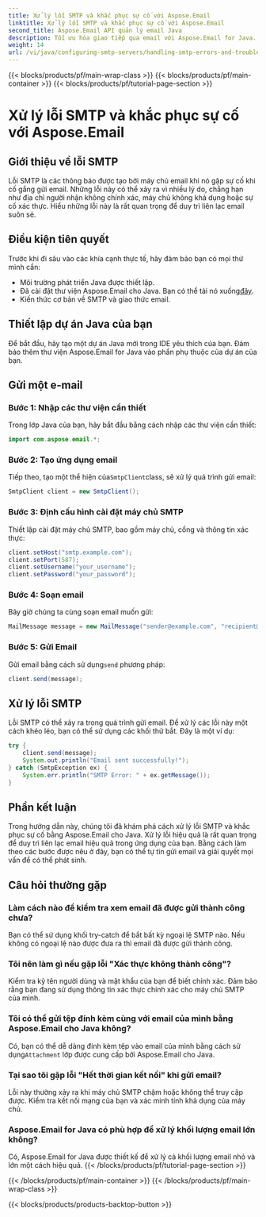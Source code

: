 ```yaml
---
title: Xử lý lỗi SMTP và khắc phục sự cố với Aspose.Email
linktitle: Xử lý lỗi SMTP và khắc phục sự cố với Aspose.Email
second_title: Aspose.Email API quản lý email Java
description: Tối ưu hóa giao tiếp qua email với Aspose.Email for Java. Tìm hiểu cách xử lý lỗi SMTP và khắc phục sự cố hiệu quả.
weight: 14
url: /vi/java/configuring-smtp-servers/handling-smtp-errors-and-troubleshooting/
---
```


{{< blocks/products/pf/main-wrap-class >}}
{{< blocks/products/pf/main-container >}}
{{< blocks/products/pf/tutorial-page-section >}}

# Xử lý lỗi SMTP và khắc phục sự cố với Aspose.Email


## Giới thiệu về lỗi SMTP

Lỗi SMTP là các thông báo được tạo bởi máy chủ email khi nó gặp sự cố khi cố gắng gửi email. Những lỗi này có thể xảy ra vì nhiều lý do, chẳng hạn như địa chỉ người nhận không chính xác, máy chủ không khả dụng hoặc sự cố xác thực. Hiểu những lỗi này là rất quan trọng để duy trì liên lạc email suôn sẻ.

## Điều kiện tiên quyết

Trước khi đi sâu vào các khía cạnh thực tế, hãy đảm bảo bạn có mọi thứ mình cần:

- Môi trường phát triển Java được thiết lập.
-  Đã cài đặt thư viện Aspose.Email cho Java. Bạn có thể tải nó xuống[đây](https://releases.aspose.com/email/java/).
- Kiến thức cơ bản về SMTP và giao thức email.

## Thiết lập dự án Java của bạn

Để bắt đầu, hãy tạo một dự án Java mới trong IDE yêu thích của bạn. Đảm bảo thêm thư viện Aspose.Email for Java vào phần phụ thuộc của dự án của bạn.

## Gửi một e-mail

### Bước 1: Nhập các thư viện cần thiết

Trong lớp Java của bạn, hãy bắt đầu bằng cách nhập các thư viện cần thiết:

```java
import com.aspose.email.*;
```

### Bước 2: Tạo ứng dụng email

 Tiếp theo, tạo một thể hiện của`SmtpClient`class, sẽ xử lý quá trình gửi email:

```java
SmtpClient client = new SmtpClient();
```

### Bước 3: Định cấu hình cài đặt máy chủ SMTP

Thiết lập cài đặt máy chủ SMTP, bao gồm máy chủ, cổng và thông tin xác thực:

```java
client.setHost("smtp.example.com");
client.setPort(587);
client.setUsername("your_username");
client.setPassword("your_password");
```

### Bước 4: Soạn email

Bây giờ chúng ta cùng soạn email muốn gửi:

```java
MailMessage message = new MailMessage("sender@example.com", "recipient@example.com", "Subject", "Body of the email.");
```

### Bước 5: Gửi Email

 Gửi email bằng cách sử dụng`send` phương pháp:

```java
client.send(message);
```

## Xử lý lỗi SMTP

Lỗi SMTP có thể xảy ra trong quá trình gửi email. Để xử lý các lỗi này một cách khéo léo, bạn có thể sử dụng các khối thử bắt. Đây là một ví dụ:

```java
try {
    client.send(message);
    System.out.println("Email sent successfully!");
} catch (SmtpException ex) {
    System.err.println("SMTP Error: " + ex.getMessage());
}
```

## Phần kết luận

Trong hướng dẫn này, chúng tôi đã khám phá cách xử lý lỗi SMTP và khắc phục sự cố bằng Aspose.Email cho Java. Xử lý lỗi hiệu quả là rất quan trọng để duy trì liên lạc email hiệu quả trong ứng dụng của bạn. Bằng cách làm theo các bước được nêu ở đây, bạn có thể tự tin gửi email và giải quyết mọi vấn đề có thể phát sinh.

## Câu hỏi thường gặp

### Làm cách nào để kiểm tra xem email đã được gửi thành công chưa?

Bạn có thể sử dụng khối try-catch để bắt bất kỳ ngoại lệ SMTP nào. Nếu không có ngoại lệ nào được đưa ra thì email đã được gửi thành công.

### Tôi nên làm gì nếu gặp lỗi "Xác thực không thành công"?

Kiểm tra kỹ tên người dùng và mật khẩu của bạn để biết chính xác. Đảm bảo rằng bạn đang sử dụng thông tin xác thực chính xác cho máy chủ SMTP của mình.

### Tôi có thể gửi tệp đính kèm cùng với email của mình bằng Aspose.Email cho Java không?

 Có, bạn có thể dễ dàng đính kèm tệp vào email của mình bằng cách sử dụng`Attachment` lớp được cung cấp bởi Aspose.Email cho Java.

### Tại sao tôi gặp lỗi "Hết thời gian kết nối" khi gửi email?

Lỗi này thường xảy ra khi máy chủ SMTP chậm hoặc không thể truy cập được. Kiểm tra kết nối mạng của bạn và xác minh tính khả dụng của máy chủ.

### Aspose.Email for Java có phù hợp để xử lý khối lượng email lớn không?

Có, Aspose.Email for Java được thiết kế để xử lý cả khối lượng email nhỏ và lớn một cách hiệu quả.
{{< /blocks/products/pf/tutorial-page-section >}}

{{< /blocks/products/pf/main-container >}}
{{< /blocks/products/pf/main-wrap-class >}}

{{< blocks/products/products-backtop-button >}}
